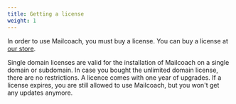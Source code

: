 ```yaml
---
title: Getting a license
weight: 1
---
```


In order to use Mailcoach, you must buy a license. You can buy a license at [our store](https://spatie.be/products/mailcoach.app).

Single domain licenses are valid for the installation of Mailcoach on a single domain or subdomain. In case you bought the unlimited domain license, there are no restrictions. A licence comes with one year of upgrades. If a license expires, you are still allowed to use Mailcoach, but you won't get any updates anymore.
